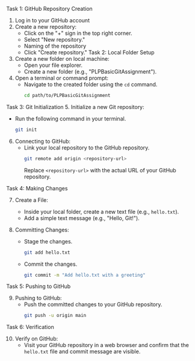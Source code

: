 Task 1: GitHub Repository Creation

1. Log in to your GitHub account
2. Create a new repository:
   - Click on the "+" sign in the top right corner.
   - Select "New repository."
   - Naming of the repository
   - Click "Create repository."
Task 2: Local Folder Setup
3. Create a new folder on  local machine:
   - Open your file explorer.
   - Create a new folder (e.g., "PLPBasicGitAssignment").
4. Open a terminal or command prompt:
   - Navigate to the created folder using the `cd` command.
     ```bash
     cd path/to/PLPBasicGitAssignment
     ```
Task 3: Git Initialization
5. Initialize a new Git repository:
   - Run the following command in your terminal.
     ```bash
     git init
     ```

6. Connecting to GitHub:
   - Link your local repository to the GitHub repository.
     ```bash
     git remote add origin <repository-url>
     ```
     Replace `<repository-url>` with the actual URL of your GitHub repository.

Task 4: Making Changes

7. Create a File:
   - Inside your local folder, create a new text file (e.g., `hello.txt`).
   - Add a simple text message (e.g., "Hello, Git!").

8. Committing Changes:
   - Stage the changes.
     ```bash
     git add hello.txt
     ```
   - Commit the changes.
     ```bash
     git commit -m "Add hello.txt with a greeting"
     ```

Task 5: Pushing to GitHub

9. Pushing to GitHub:
   - Push the committed changes to your GitHub repository.
     ```bash
     git push -u origin main
     ```

Task 6: Verification

10. Verify on GitHub:
    - Visit your GitHub repository in a web browser and confirm that the `hello.txt` file and commit message are visible.


